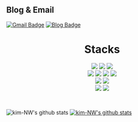 ## Blog & Email

[![Gmail Badge](https://img.shields.io/badge/Gmail-d14836?logo=Gmail&logoColor=white&link=mailto:kimnamwook08@gmail.com)](mailto:kimnamwook08@gmail.com)
[![Blog Badge](https://img.shields.io/badge/-병아리개발-2e8b57?logo=AerLingus&logoColor=white&link=https://velog.io/@kimnamwook)](https://velog.io/@kimnamwook)

<h1 align="center">Stacks</h1>
<p align="center">
<img src="https://img.shields.io/badge/Python-3776AB?style=for-the-badge&logo=Python&logoColor=white">
<img src="https://img.shields.io/badge/Django-092E20?style=for-the-badge&logo=Django&logoColor=white">
<img src="https://img.shields.io/badge/GitHub-181717?style=for-the-badge&logo=GitHub&logoColor=white">
<br>
<img src="https://img.shields.io/badge/HTML5-E34F26?style=for-the-badge&logo=HTML5&logoColor=white"> 
<img src="https://img.shields.io/badge/CSS-1572B6?style=for-the-badge&logo=CSS&logoColor=white"> 
<img src="https://img.shields.io/badge/JavaScript-F7DF1E?style=for-the-badge&logo=JavaScript&logoColor=black">
<img src="https://img.shields.io/badge/React-61DAFB?style=for-the-badge&logo=react&logoColor=black">
<br>
<img src="https://img.shields.io/badge/AWS-EC2-FF9900?style=for-the-badge&logo=amazonec2&logoColor=black">
<img src="https://img.shields.io/badge/NAVER CLOUD-03C75A?style=for-the-badge&logo=naver&logoColor=black">
  <br>
<img src="https://img.shields.io/badge/DOCKER-2496ED?style=for-the-badge&logo=docker&logoColor=black">
<img src="https://img.shields.io/badge/MYSQL-4479A1?style=for-the-badge&logo=mysql&logoColor=black">
  
</p>

<br>

![kim-NW's github stats](https://github-readme-stats.vercel.app/api?username=kim-NW&show_icons=true)
[![kim-NW's github stats](https://github-readme-stats.vercel.app/api/top-langs/?username=kim-NW&show_icons=true&hide_border=true&title_color=004386&icon_color=004386&layout=compact)](https://github.com/kim-NW)
